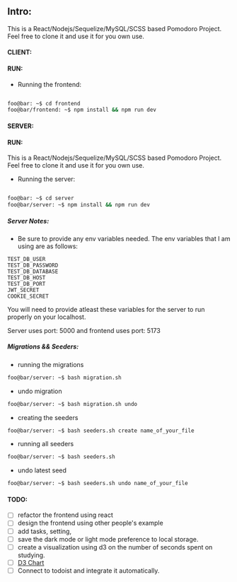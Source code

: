## Intro:

This is a React/Nodejs/Sequelize/MySQL/SCSS based Pomodoro Project. Feel free to clone it and use it for you own use.

#### CLIENT:

#### RUN:

- Running the frontend:

```bash

foo@bar: ~$ cd frontend
foo@bar/frontend: ~$ npm install && npm run dev
```

#### SERVER:

#### RUN:

This is a React/Nodejs/Sequelize/MySQL/SCSS based Pomodoro Project. Feel free to clone it and use it for you own use.

- Running the server:

```bash

foo@bar: ~$ cd server
foo@bar/server: ~$ npm install && npm run dev
```

##### Server Notes:

- Be sure to provide any env variables needed. The env variables that I am using are as follows:

```
TEST_DB_USER
TEST_DB_PASSWORD
TEST_DB_DATABASE
TEST_DB_HOST
TEST_DB_PORT
JWT_SECRET
COOKIE_SECRET
```

You will need to provide atleast these variables for the server to run properly on your localhost.

Server uses port: 5000 and frontend uses port: 5173

##### Migrations && Seeders:

- running the migrations

```bash
foo@bar/server: ~$ bash migration.sh
```

- undo migration

```bash
foo@bar/server: ~$ bash migration.sh undo
```

- creating the seeders

```bash
foo@bar/server: ~$ bash seeders.sh create name_of_your_file
```

- running all seeders

```bash
foo@bar/server: ~$ bash seeders.sh
```

- undo latest seed

```bash
foo@bar/server: ~$ bash seeders.sh undo name_of_your_file
```

#### TODO:

- [ ] refactor the frontend using react
- [ ] design the frontend using other people's example
- [ ] add tasks, setting,
- [ ] save the dark mode or light mode preference to local storage.
- [ ] create a visualization using d3 on the number of seconds spent on studying.
- [ ] [D3 Chart](https://d3-graph-gallery.com/graph/connectedscatter_legend.html)
- [ ] Connect to todoist and integrate it automatically.
